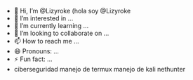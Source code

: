 - 👋 Hi, I’m @Lizyroke (hola soy @Lizyroke
- 👀 I’m interested in ...
- 🌱 I’m currently learning ...
- 💞️ I’m looking to collaborate on ...
- 📫 How to reach me ...
- 😄 Pronouns: ...
- ⚡ Fun fact: ...
- ciberseguridad
manejo de termux
manejo de kali nethunter 

<!---
Lizyroke/Lizyroke is a ✨ special ✨ repository because its `README.md` (this file) appears on your GitHub profile.
You can click the Preview link to take a look at your changes.
--->
